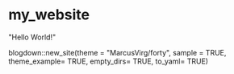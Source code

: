 # my_website
"Hello World!"

blogdown::new_site(theme = "MarcusVirg/forty", 
  sample = TRUE, 
  theme_example= TRUE, 
  empty_dirs= TRUE, 
  to_yaml= TRUE)
  